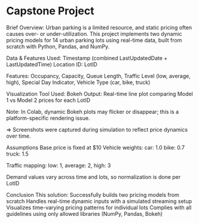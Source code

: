 # Capstone Project
Brief Overview:
Urban parking is a limited resource, and static pricing often causes over- or under-utilization. This project implements two dynamic pricing models for 14 urban parking lots using real-time data, built from scratch with Python, Pandas, and NumPy.

Data & Features Used:
Timestamp (combined LastUpdatedDate + LastUpdatedTime)
Location ID: LotID

Features:
Occupancy, Capacity, Queue Length, Traffic Level (low, average, high), Special Day Indicator, Vehicle Type (car, bike, truck)

Visualization
Tool Used: Bokeh
Output: Real-time line plot comparing Model 1 vs Model 2 prices for each LotID

Note: In Colab, dynamic Bokeh plots may flicker or disappear; this is a platform-specific rendering issue.

=> Screenshots were captured during simulation to reflect price dynamics over time.

Assumptions
Base price is fixed at $10
Vehicle weights:
car: 1.0
bike: 0.7
truck: 1.5

Traffic mapping:
low: 1, average: 2, high: 3

Demand values vary across time and lots, so normalization is done per LotID

Conclusion
This solution:
Successfully builds two pricing models from scratch
Handles real-time dynamic inputs with a simulated streaming setup
Visualizes time-varying pricing patterns for individual lots
Complies with all guidelines using only allowed libraries (NumPy, Pandas, Bokeh)
